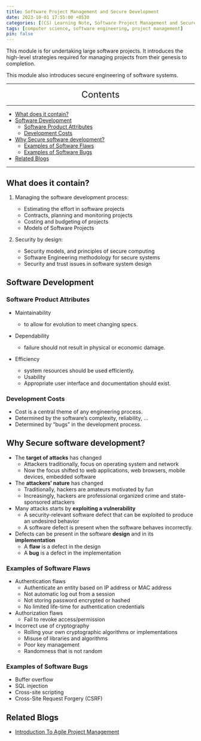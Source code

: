 ```yaml
---
title: Software Project Management and Secure Development
date: 2023-10-01 17:55:00 +0530
categories: [(CS) Learning Note, Software Project Management and Secure Development]
tags: [computer science, software engineering, project management]
pin: false
---
```


This module is for undertaking large software projects. It introduces the high-level strategies required for managing projects from their genesis to completion.

This module also introduces secure engineering of software systems. 

---
<center><font size='5'> Contents </font></center>

---

<!-- TOC -->
  * [What does it contain?](#what-does-it-contain)
  * [Software Development](#software-development)
    * [Software Product Attributes](#software-product-attributes)
    * [Development Costs](#development-costs)
  * [Why Secure software development?](#why-secure-software-development)
    * [Examples of Software Flaws](#examples-of-software-flaws)
    * [Examples of Software Bugs](#examples-of-software-bugs)
  * [Related Blogs](#related-blogs)
<!-- TOC -->

---

## What does it contain?

1. Managing the software development process: 

   - Estimating the effort in software projects
   - Contracts, planning and monitoring projects
   - Costing and budgeting of projects
   - Models of Software Projects

2. Security by design:

   - Security models, and principles of secure computing
   - Software Engineering methodology for secure systems
   - Security and trust issues in software system design

## Software Development

### Software Product Attributes

- Maintainability
  - to allow for evolution to meet changing specs.

- Dependability
  - failure should not result in physical or economic damage.
- Efficiency 
  - system resources should be used efficiently. 
  - Usability 
  - Appropriate user interface and documentation should exist.

### Development Costs

- Cost is a central theme of any engineering process.
- Determined by the software’s complexity, reliability, ...
- Determined by “bugs” in the development process.

## Why Secure software development?

- The **target of attacks** has changed
  - Attackers traditionally, focus on operating system and network
  - Now the focus shifted to web applications, web browsers, mobile devices, embedded software
- The **attackers’ nature** has changed
  - Traditionally, hackers are amateurs motivated by fun
  - Increasingly, hackers are professional organized crime and state-sponsored attackers
- Many attacks starts by **exploiting a vulnerability**
  - A security-relevant software defect that can be exploited to produce an undesired behavior
  - A software defect is present when the software behaves incorrectly.
- Defects can be present in the software **design** and in its **implementation**
  - A **flaw** is a defect in the design
  - A **bug** is a defect in the implementation

### Examples of Software Flaws

- Authentication flaws
  - Authenticate an entity based on IP address or MAC address
  - Not automatic log out from a session
  - Not storing password encrypted or hashed
  - No limited life-time for authentication credentials
- Authorization flaws
  - Fail to revoke access/permission
- Incorrect use of cryptography
  - Rolling your own cryptographic algorithms or implementations
  - Misuse of libraries and algorithms
  - Poor key management
  - Randomness that is not random

### Examples of Software Bugs

- Buffer overflow
- SQL injection
- Cross-site scripting
- Cross-Site Request Forgery (CSRF)

## Related Blogs

- [Introduction To Agile Project Management](/posts/Introduction-To-Agile-Project-Management/)

